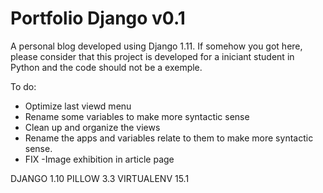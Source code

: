 # Portfolio Django v0.1

A personal blog developed using Django 1.11.
If somehow you got here, please consider that this project is developed for a iniciant student in Python and the code should not be a exemple.

To do:

- Optimize last viewd menu 
- Rename some variables to make more syntactic sense
- Clean up and organize the views
- Rename the apps and variables relate to them to make more syntactic sense.
- FIX -Image exhibition in article page

DJANGO 1.10
PILLOW 3.3
VIRTUALENV 15.1
